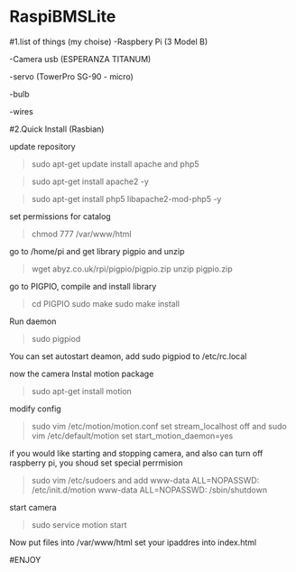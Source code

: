 # RaspiBMSLite


#1.list of things (my choise)
-Raspbery Pi    (3 Model B)

-Camera usb     (ESPERANZA TITANUM)

-servo          (TowerPro SG-90 - micro)

-bulb

-wires



#2.Quick Install (Rasbian)

update repository	
>sudo apt-get update
install apache and php5

>sudo apt-get install apache2 -y

>sudo apt-get install php5 libapache2-mod-php5 -y

set permissions for catalog
>chmod 777 /var/www/html

go to /home/pi and get library pigpio and unzip
>wget abyz.co.uk/rpi/pigpio/pigpio.zip
>unzip pigpio.zip

go to PIGPIO, compile and install library
>cd PIGPIO
>sudo make
>sudo make install

Run daemon
>sudo pigpiod

You can set autostart deamon, add sudo pigpiod to /etc/rc.local

now the camera
Instal motion package
>sudo apt-get install motion

modify config
>sudo vim /etc/motion/motion.conf 
set stream_localhost off
and
>sudo vim /etc/default/motion
set start_motion_daemon=yes

if you would like starting and stopping camera, and also can turn off raspberry pi, you shoud set special perrmision

>sudo vim /etc/sudoers
and add
>www-data ALL=NOPASSWD: /etc/init.d/motion
>www-data ALL=NOPASSWD: /sbin/shutdown

start camera
>sudo service motion start

Now put files into /var/www/html
set your ipaddres into index.html

#ENJOY

